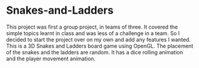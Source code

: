 Snakes-and-Ladders
==================
This project was first a group project, in teams of three. It covered the simple topics learnt in class and was less of a challenge in a team. So I decided to start the project over on my own and add any features I wanted.
This is a 3D Snakes and Ladders board game using OpenGL. The placement of the snakes and the ladders are random. It has a dice rolling animation and the player movement animation.
